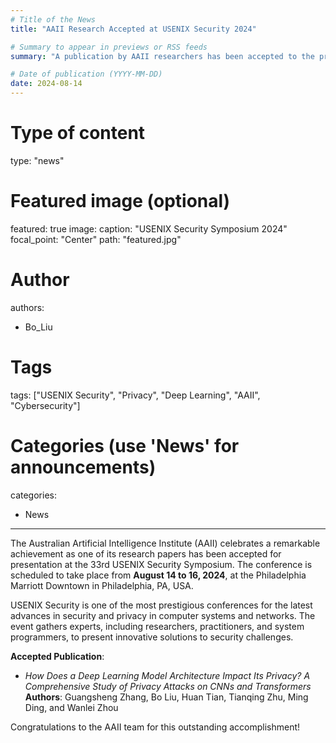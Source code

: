 ```yaml
---
# Title of the News
title: "AAII Research Accepted at USENIX Security 2024"

# Summary to appear in previews or RSS feeds
summary: "A publication by AAII researchers has been accepted to the prestigious USENIX Security 2024 Symposium, a premier event in computer security and privacy research."

# Date of publication (YYYY-MM-DD)
date: 2024-08-14
---
```

# Type of content
type: "news"

# Featured image (optional)
featured: true
image:
  caption: "USENIX Security Symposium 2024"
  focal_point: "Center"
  path: "featured.jpg"

# Author
authors:
  - Bo_Liu

# Tags
tags: ["USENIX Security", "Privacy", "Deep Learning", "AAII", "Cybersecurity"]

# Categories (use 'News' for announcements)
categories:
  - News
---
The Australian Artificial Intelligence Institute (AAII) celebrates a remarkable achievement as one of its research papers has been accepted for presentation at the 33rd USENIX Security Symposium. The conference is scheduled to take place from **August 14 to 16, 2024**, at the Philadelphia Marriott Downtown in Philadelphia, PA, USA.

USENIX Security is one of the most prestigious conferences for the latest advances in security and privacy in computer systems and networks. The event gathers experts, including researchers, practitioners, and system programmers, to present innovative solutions to security challenges.

**Accepted Publication**:
- *How Does a Deep Learning Model Architecture Impact Its Privacy? A Comprehensive Study of Privacy Attacks on CNNs and Transformers*  
   **Authors**: Guangsheng Zhang, Bo Liu, Huan Tian, Tianqing Zhu, Ming Ding, and Wanlei Zhou  

Congratulations to the AAII team for this outstanding accomplishment!
